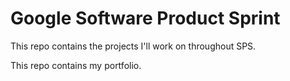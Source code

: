 # Google Software Product Sprint

This repo contains the projects I'll work on throughout SPS.

This repo contains my portfolio.
